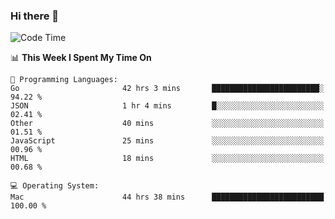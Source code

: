 ### Hi there 👋

<!--
**CrazyCollin/crazycollin** is a ✨ _special_ ✨ repository because its `README.md` (this file) appears on your GitHub profile.

Here are some ideas to get you started:

- 🔭 I’m currently working on ...
- 🌱 I’m currently learning ...
- 👯 I’m looking to collaborate on ...
- 🤔 I’m looking for help with ...
- 💬 Ask me about ...
- 📫 How to reach me: ...
- 😄 Pronouns: ...
- ⚡ Fun fact: ...
-->

<!--START_SECTION:waka-->
![Code Time](http://img.shields.io/badge/Code%20Time-4%2C014%20hrs%2020%20mins-blue)

📊 **This Week I Spent My Time On** 

```text
💬 Programming Languages: 
Go                       42 hrs 3 mins       ████████████████████████░   94.22 % 
JSON                     1 hr 4 mins         █░░░░░░░░░░░░░░░░░░░░░░░░   02.41 % 
Other                    40 mins             ░░░░░░░░░░░░░░░░░░░░░░░░░   01.51 % 
JavaScript               25 mins             ░░░░░░░░░░░░░░░░░░░░░░░░░   00.96 % 
HTML                     18 mins             ░░░░░░░░░░░░░░░░░░░░░░░░░   00.68 % 

💻 Operating System: 
Mac                      44 hrs 38 mins      █████████████████████████   100.00 % 
```


<!--END_SECTION:waka-->

